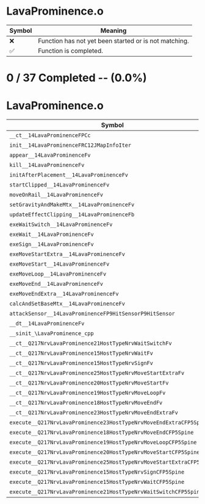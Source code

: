 # LavaProminence.o
| Symbol | Meaning 
| ------------- | ------------- 
| :x: | Function has not yet been started or is not matching. 
| :white_check_mark: | Function is completed. 


# 0 / 37 Completed -- (0.0%)
# LavaProminence.o
| Symbol | Decompiled? |
| ------------- | ------------- |
| `__ct__14LavaProminenceFPCc` | :x: |
| `init__14LavaProminenceFRC12JMapInfoIter` | :x: |
| `appear__14LavaProminenceFv` | :x: |
| `kill__14LavaProminenceFv` | :x: |
| `initAfterPlacement__14LavaProminenceFv` | :x: |
| `startClipped__14LavaProminenceFv` | :x: |
| `moveOnRail__14LavaProminenceFv` | :x: |
| `setGravityAndMakeMtx__14LavaProminenceFv` | :x: |
| `updateEffectClipping__14LavaProminenceFb` | :x: |
| `exeWaitSwitch__14LavaProminenceFv` | :x: |
| `exeWait__14LavaProminenceFv` | :x: |
| `exeSign__14LavaProminenceFv` | :x: |
| `exeMoveStartExtra__14LavaProminenceFv` | :x: |
| `exeMoveStart__14LavaProminenceFv` | :x: |
| `exeMoveLoop__14LavaProminenceFv` | :x: |
| `exeMoveEnd__14LavaProminenceFv` | :x: |
| `exeMoveEndExtra__14LavaProminenceFv` | :x: |
| `calcAndSetBaseMtx__14LavaProminenceFv` | :x: |
| `attackSensor__14LavaProminenceFP9HitSensorP9HitSensor` | :x: |
| `__dt__14LavaProminenceFv` | :x: |
| `__sinit_\LavaProminence_cpp` | :x: |
| `__ct__Q217NrvLavaProminence21HostTypeNrvWaitSwitchFv` | :x: |
| `__ct__Q217NrvLavaProminence15HostTypeNrvWaitFv` | :x: |
| `__ct__Q217NrvLavaProminence15HostTypeNrvSignFv` | :x: |
| `__ct__Q217NrvLavaProminence25HostTypeNrvMoveStartExtraFv` | :x: |
| `__ct__Q217NrvLavaProminence20HostTypeNrvMoveStartFv` | :x: |
| `__ct__Q217NrvLavaProminence19HostTypeNrvMoveLoopFv` | :x: |
| `__ct__Q217NrvLavaProminence18HostTypeNrvMoveEndFv` | :x: |
| `__ct__Q217NrvLavaProminence23HostTypeNrvMoveEndExtraFv` | :x: |
| `execute__Q217NrvLavaProminence23HostTypeNrvMoveEndExtraCFP5Spine` | :x: |
| `execute__Q217NrvLavaProminence18HostTypeNrvMoveEndCFP5Spine` | :x: |
| `execute__Q217NrvLavaProminence19HostTypeNrvMoveLoopCFP5Spine` | :x: |
| `execute__Q217NrvLavaProminence20HostTypeNrvMoveStartCFP5Spine` | :x: |
| `execute__Q217NrvLavaProminence25HostTypeNrvMoveStartExtraCFP5Spine` | :x: |
| `execute__Q217NrvLavaProminence15HostTypeNrvSignCFP5Spine` | :x: |
| `execute__Q217NrvLavaProminence15HostTypeNrvWaitCFP5Spine` | :x: |
| `execute__Q217NrvLavaProminence21HostTypeNrvWaitSwitchCFP5Spine` | :x: |
